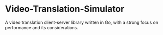 # Video-Translation-Simulator
A video translation client-server library written in Go, with a strong focus on performance and its considerations. 
